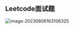 ## Leetcode面试题

![image-20230806163106325](C:\Users\10203\AppData\Roaming\Typora\typora-user-images\image-20230806163106325.png)

